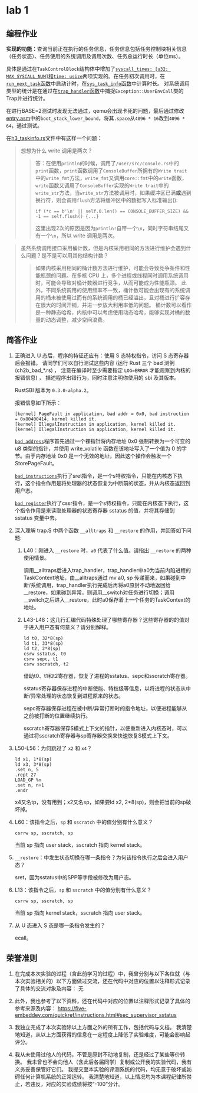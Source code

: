 # lab 1
## 编程作业
**实现的功能**：查询当前正在执行的任务信息，任务信息包括任务控制块相关信息（任务状态）、任务使用的系统调用及调用次数、任务总运行时长（单位ms）。

具体是通过在`TaskControlBlock`结构体中增加了[`syscall_times: [u32; MAX_SYSCALL_NUM]`和`time: usize`](../os/src/task/task.rs)两项实现的。在任务初次调用时，在[`run_next_task`函数](../os/src/task/mod.rs)中启动计时，在[`sys_task_info`函数](../os/src/syscall/process.rs)中计算时长。
对系统调用类型的统计是在通过在[`trap_handler`函数](../os/src/trap/mod.rs)中捕捉`Exception::UserEnvCall`类的Trap并进行统计。

在进行BASE=2测试时发现无法通过，qemu会出现卡死的问题，最后通过修改[entry.asm](../os/src/entry.asm)中的`boot_stack_lower_bound`，将其`.space`从`4096 * 16`改到`4096 * 64`，通过测试。

在[h3_taskinfo.rs](../user/src/bin/ch3_taskinfo.rs)文件中有这样一个问题：
>想想为什么 write 调用是两次？
>>答：在使用`println`的时候，调用了`/user/src/console.rs`中的`print`函数，`print`函数调用了`ConsoleBuffer`所拥有的`Write trait`中的`write_fmt`方法，`write_fmt`又调用`core::fmt`中的`write`函数，`write`函数又调用了`ConsoleBuffer`实现的`Write trait`中的`write_str`方法，当`write_str`方法被调用时，如果缓冲区已满**或**遇到换行符，则会调用`flush`方法将缓冲区中的数据写入标准输出():
>>```
>>if (*c == b'\n' || self.0.len() == CONSOLE_BUFFER_SIZE) && -1 == self.flush() {...}
>>```
>>这里出现2次的原因是因为`println!`自带一个`\n`，同时字符串结尾又有一个`\n`，所以 write 调用是两次。
    
>虽然系统调用接口采用桶计数，但是内核采用相同的方法进行维护会遇到什么问题？是不是可以用其他结构计数？
>>如果内核采用相同的桶计数方法进行维护，可能会导致竞争条件和性能瓶颈的问题。在多核 CPU 上，多个进程或线程同时调用系统调用时，可能会导致对桶计数器进行竞争，从而可能成为性能瓶颈。
>>此外，不同系统调用的使用频率不一致，桶计数可能会出现有的系统调用的桶未被使用过而有的系统调用的桶已经溢出，且对桶进行扩容存在很大的时间开销，并进一步放大利用率低的问题。
>>桶计数可以看作是一种静态哈希，内核中可以考虑使用动态哈希，能够实现对桶的数量的动态调整，减少空间浪费。

## 简答作业
1. 正确进入 U 态后，程序的特征还应有：使用 S 态特权指令，访问 S 态寄存器后会报错。 请同学们可以自行测试这些内容 (运行 Rust 三个 bad 测例 (ch2b_bad_*.rs) ， 注意在编译时至少需要指定 `LOG=ERROR` 才能观察到内核的报错信息) ， 描述程序出错行为，同时注意注明你使用的 sbi 及其版本。

    RustSBI 版本为 `0.3.0-alpha.2`。

    报错信息如下所示：
    ```
    [kernel] PageFault in application, bad addr = 0x0, bad instruction = 0x80400414, kernel killed it.
    [kernel] IllegalInstruction in application, kernel killed it.
    [kernel] IllegalInstruction in application, kernel killed it.
    ```
    [`bad_address`](../user/src/bin/ch2b_bad_address.rs)程序首先通过一个裸指针将内存地址 0x0 强制转换为一个可变的 u8 类型的指针，并使用 write_volatile 函数在该地址写入了一个值为 0 的字节。由于内存地址 0x0 是一个无效的地址，因此这个操作会触发一个StorePageFault。

    [`bad_instructions`](../user/src/bin/ch2b_bad_instructions.rs)执行了sret指令，是一个s特权指令，只能在内核态下执行，这个指令作用是将处理器的状态恢复为中断前的状态，并从内核态返回到用户态。

    [`bad_register`](../user/src/bin/ch2b_bad_register.rs)执行了cssr指令，是一个s特权指令，只能在内核态下执行，这个指令作用是来读取处理器的状态寄存器 sstatus 的值，并将其存储到 sstatus 变量中去。

2. 深入理解 trap.S 中两个函数 `__alltraps` 和 `__restore` 的作用，并回答如下问题:
    1. L40：刚进入 `__restore` 时，`a0` 代表了什么值。请指出 `__restore` 的两种使用情景。

        调用__alltraps后进入trap_handler，trap_handler中a0为当前内陷进程的TaskContext地址，由__alltraps通过 mv a0, sp 传递而来，如果碰到中断/系统调用，trap_handler执行完成后再将a0原封不动地返回给__restore，如果碰到异常，则调用__switch对任务进行切换；调用__switch之后进入__restore，此时a0保存着上一个任务的TaskContext的地址。
    2. L43-L48：这几行汇编代码特殊处理了哪些寄存器？这些寄存器的的值对于进入用户态有何意义？请分别解释。
        ```
        ld t0, 32*8(sp)
        ld t1, 33*8(sp)
        ld t2, 2*8(sp)
        csrw sstatus, t0
        csrw sepc, t1
        csrw sscratch, t2
        ```
        借助t0、t1和t2寄存器，恢复了进程的sstatus、sepc和sscratch寄存器。

        sstatus寄存器保存进程的中断使能、特权级等信息，以将进程的状态从中断/异常处理的状态恢复到进程原来的状态。

        sepc寄存器保存进程在被中断/异常打断时的指令地址，以便进程能够从之前被打断的位置继续执行。

        sscratch寄存器保存S模式上下文的指针，以便重新进入内核态时，可以通过将sscratch寄存器与sp寄存器交换来快速恢复S模式上下文。

3. L50-L56：为何跳过了 `x2` 和 `x4`？
    ```
    ld x1, 1*8(sp)
    ld x3, 3*8(sp)
    .set n, 5
    .rept 27
    LOAD_GP %n
    .set n, n+1
    .endr
    ```
    x4又名tp，没有用到；x2又名sp，如果要ld x2, 2*8(sp)，则会把当前的sp破坏掉。
4. L60：该指令之后，`sp` 和 `sscratch` 中的值分别有什么意义？
    ```
    csrrw sp, sscratch, sp
    ```
    当前 sp 指向 user stack，sscratch 指向 kernel stack。
5. `__restore`：中发生状态切换在哪一条指令？为何该指令执行之后会进入用户态？

    sret，因为sstatus中的SPP等字段被修改为用户态。
6. L13：该指令之后，`sp` 和 `sscratch` 中的值分别有什么意义？
    ```
    csrrw sp, sscratch, sp
    ```
    当前 sp 指向 kernel stack，sscratch 指向 user stack。
7. 从 U 态进入 S 态是哪一条指令发生的？

    ecall。

## 荣誉准则
1. 在完成本次实验的过程（含此前学习的过程）中，我曾分别与以下各位就（与本次实验相关的）以下方面做过交流，还在代码中对应的位置以注释形式记录了具体的交流对象及内容：
无

2. 此外，我也参考了以下资料，还在代码中对应的位置以注释形式记录了具体的参考来源及内容：
https://five-embeddev.com/quickref/instructions.html#sec_supervisor_sstatus

3. 我独立完成了本次实验除以上方面之外的所有工作，包括代码与文档。 我清楚地知道，从以上方面获得的信息在一定程度上降低了实验难度，可能会影响起评分。

4. 我从未使用过他人的代码，不管是原封不动地复制，还是经过了某些等价转换。 我未曾也不会向他人（含此后各届同学）复制或公开我的实验代码，我有义务妥善保管好它们。 我提交至本实验的评测系统的代码，均无意于破坏或妨碍任何计算机系统的正常运转。 我清楚地知道，以上情况均为本课程纪律所禁止，若违反，对应的实验成绩将按“-100”分计。